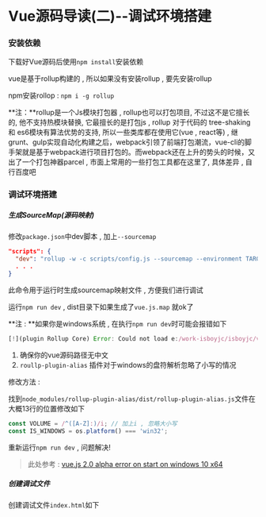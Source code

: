 # Vue源码导读(二)--调试环境搭建



### 安装依赖

下载好Vue源码后使用`npm install`安装依赖

vue是基于rollup构建的 , 所以如果没有安装rollup , 要先安装rollup

npm安装rollop : `npm i -g rollup`



**注：**rollup是一个Js模块打包器 , rollup也可以打包项目, 不过这不是它擅长的, 他不支持热模块替换, 它最擅长的是打包js , rollup 对于代码的 tree-shaking 和 es6模块有算法优势的支持, 所以一些类库都在使用它(vue , react等) ,  继grunt、gulp实现自动化构建之后，webpack引领了前端打包潮流，vue-cli的脚手架就是基于webpack进行项目打包的。而webpack还在上升的势头的时候，又出了一个打包神器parcel , 市面上常用的一些打包工具都在这里了, 具体差异 , 自行百度吧



### 调试环境搭建

##### 生成SourceMap(源码映射)

修改`package.json`中dev脚本 , 加上`--sourcemap` 

```json
"scripts": {
  "dev": "rollup -w -c scripts/config.js --sourcemap --environment TARGET:web-full-dev"
  . . .
}
```

此命令用于运行时生成sourcemap映射文件 , 方便我们进行调试

运行`npm run dev` , dist目录下如果生成了`vue.js.map` 就ok了



**注 : **如果你是windows系统 , 在执行`npm run dev`时可能会报错如下

```js
[!](plugin Rollup Core) Error: Could not load e:/work-isboyjc/isboyjc/vue/src/core/config (imported by e:\work-isboyjc\isboyjc\vue\src\platforms\web\entry-runtime-with-compiler.js): ENOENT: no such file or directory, open 'e:\work-isboyjc\isboyjc\vue\src\core\config'
```

1. 确保你的vue源码路径无中文
2.  `roullp-plugin-alias` 插件对于windows的盘符解析忽略了小写的情况

修改方法 : 

找到`node_modules/rollup-plugin-alias/dist/rollup-plugin-alias.js`文件在大概13行的位置修改如下

```js
const VOLUME = /^([A-Z]:)/i; // 加上i , 忽略大小写
const IS_WINDOWS = os.platform() === 'win32';
```

重新运行`npm run dev` , 问题解决!



> 此处参考 : [vue.js 2.0 alpha error on start on windows 10 x64](https://github.com/vuejs/vue/issues/2771#issuecomment-446090852)





##### 创建调试文件

创建调试文件`index.html`如下

```html

```











